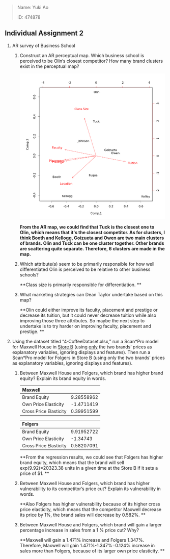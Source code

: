 > Name: Yuki Ao
>
> ID: 474878

## Individual Assignment 2

1. AR survey of Business School

   1. Construct an AR perceptual map. Which business school is perceived to be Olin’s closest competitor? How many brand clusters exist in the perceptual map?

      ![Responsive image](Module_4_Assignment.assets/%20200195711_7670%20_Perc_Map1.png)

      **From the AR map, we could find that Tuck is the closest one to Olin, which means that it's the closest competitor. As for clusters, I think Booth and Kellogg, Goizueta and Owen are two main clusters of brands. Olin and Tuck can be one cluster together. Other brands are scattering quite separate. Therefore, 6 clusters are made in the map.** 

   2. Which attribute(s) seem to be primarily responsible for how well differentiated Olin is perceived to be relative to other business schools?

      **Class size is primarily responsible for differentiation. **

   3. What marketing strategies can Dean Taylor undertake based on this map?

      **Olin could either improve its faculty, placement and prestige or decrease its tuition, but it could never decrease tuition while also improving those three attributes. So maybe the next step to undertake is to try harder on improving faculty, placement and prestige. **

2. Using the dataset titled “4‐CoffeeDataset.xlsx,” run a Scan\*Pro model for Maxwell House in <u>Store B</u> (using <u>only</u> the two brands’ prices as explanatory variables, ignoring displays and features). Then run a Scan\*Pro model for Folgers in Store B (using only the two brands’ prices as explanatory variables, ignoring displays and features).

   1. Between Maxwell House and Folgers, which brand has higher brand equity? Explain its brand equity in words.

      | Maxwell                |            |
      | ---------------------- | ---------- |
      | Brand Equity           | 9.28558962 |
      | Own Price Elasticity   | -1.4711419 |
      | Cross Price Elasticity | 0.39951599 |

      | Folgers                |            |
      | ---------------------- | ---------- |
      | Brand Equity           | 9.91952722 |
      | Own Price Elasticity   | -1.34743   |
      | Cross Price Elasticity | 0.58207091 |

      **From the regression results, we could see that Folgers has higher brand equity, which means that the brand will sell exp(9.92)=20323.38 units in a given time at the Store B if it sets a price of \$1. ** 

   2. Between Maxwell House and Folgers, which brand has higher vulnerability to its competitor’s price cut? Explain its vulnerability in words.

      **Also Folgers has higher vulnerability because of its higher cross price elasticity, which means that the competitor Maxwell decrease its price by 1%, the brand sales will decrease by 0.582%. ** 

   3. Between Maxwell House and Folgers, which brand will gain a larger percentage increase in sales from a 1 % price cut? Why?

      **Maxwell will gain a 1.471% increase and Folgers 1.347%. Therefore, Maxwell will gain 1.471%-1.347%=0.124% increase in sales more than Folgers, because of its larger own price elasticity. ** 

